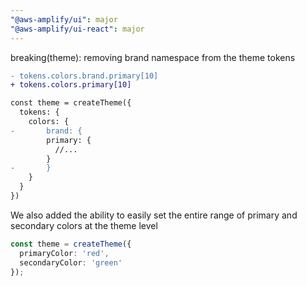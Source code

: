```yaml
---
"@aws-amplify/ui": major
"@aws-amplify/ui-react": major
---
```


breaking(theme): removing brand namespace from the theme tokens

```diff
- tokens.colors.brand.primary[10]
+ tokens.colors.primary[10]
```


```diff
const theme = createTheme({
  tokens: {
    colors: {
-       brand: {
        primary: {
          //... 
        }
-       }
    }
  }
})
```

We also added the ability to easily set the entire range of primary and secondary colors at the theme level

```ts
const theme = createTheme({
  primaryColor: 'red',
  secondaryColor: 'green'
});
```
